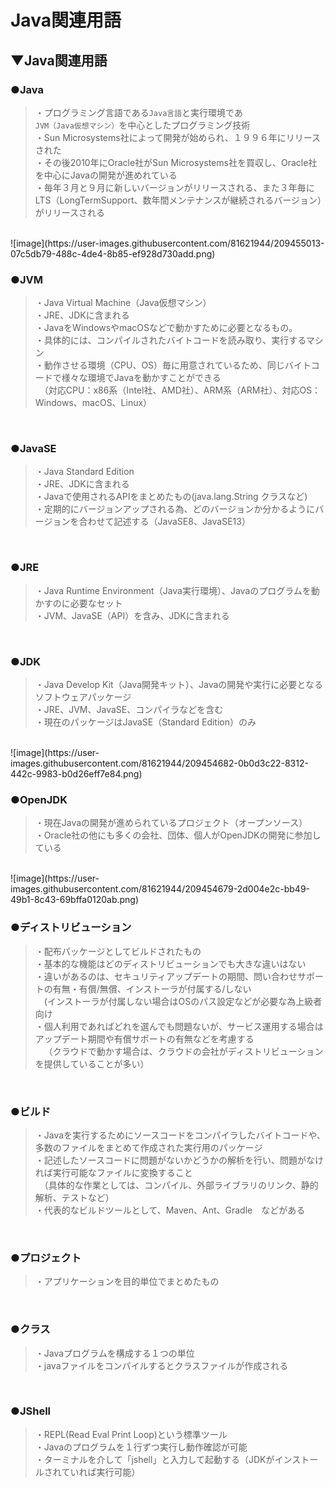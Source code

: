 # Java関連用語

## ▼Java関連用語
### ●Java
>・プログラミング言語である`Java言語`と実行環境であ`JVM（Java仮想マシン）`を中心としたプログラミング技術<br>
>・Sun Microsystems社によって開発が始められ、１９９６年にリリースされた<br>
>・その後2010年にOracle社がSun Microsystems社を買収し、Oracle社を中心にJavaの開発が進めれている<br>
>・毎年３月と９月に新しいバージョンがリリースされる、また３年毎にLTS（LongTermSupport、数年間メンテナンスが継続されるバージョン）がリリースされる<br>
<br>
![image](https://user-images.githubusercontent.com/81621944/209455013-07c5db79-488c-4de4-8b85-ef928d730add.png)
<br>

### ●JVM
>・Java Virtual Machine（Java仮想マシン）<br>
>・JRE、JDKに含まれる<br>
>・JavaをWindowsやmacOSなどで動かすために必要となるもの。<br>
>・具体的には、コンパイルされたバイトコードを読み取り、実行するマシン<br>
>・動作させる環境（CPU、OS）毎に用意されているため、同じバイトコードで様々な環境でJavaを動かすことができる<br>
>　（対応CPU：x86系（Intel社、AMD社）、ARM系（ARM社）、対応OS：Windows、macOS、Linux）<br>
<br>

### ●JavaSE
>・Java Standard Edition<br>
>・JRE、JDKに含まれる<br>
>・Javaで使用されるAPIをまとめたもの(java.lang.String クラスなど)<br>
>・定期的にバージョンアップされる為、どのバージョンか分かるようにバージョンを合わせて記述する（JavaSE8、JavaSE13）<br>
<br>

### ●JRE
>・Java Runtime Environment（Java実行環境）、Javaのプログラムを動かすのに必要なセット<br>
>・JVM、JavaSE（API）を含み、JDKに含まれる<br>
<br>

### ●JDK
>・Java Develop Kit（Java開発キット）、Javaの開発や実行に必要となるソフトウェアパッケージ<br>
>・JRE、JVM、JavaSE、コンパイラなどを含む<br>
>・現在のパッケージはJavaSE（Standard Edition）のみ<br>
<br>
![image](https://user-images.githubusercontent.com/81621944/209454682-0b0d3c22-8312-442c-9983-b0d26eff7e84.png)
<br>

### ●OpenJDK
>・現在Javaの開発が進められているプロジェクト（オープンソース）<br>
>・Oracle社の他にも多くの会社、団体、個人がOpenJDKの開発に参加している<br>
<br>
![image](https://user-images.githubusercontent.com/81621944/209454679-2d004e2c-bb49-49b1-8c43-69bffa0120ab.png)
<br>

### ●ディストリビューション
>・配布パッケージとしてビルドされたもの<br>
>・基本的な機能はどのディストリビューションでも大きな違いはない<br>
>・違いがあるのは、セキュリティアップデートの期間、問い合わせサポートの有無・有償/無償、インストーラが付属する/しない<br>
>　(インストーラが付属しない場合はOSのパス設定などが必要な為上級者向け<br>
>・個人利用であればどれを選んでも問題ないが、サービス運用する場合はアップデート期間や有償サポートの有無などを考慮する<br>
&ensp;　（クラウドで動かす場合は、クラウドの会社がディストリビューションを提供していることが多い）<br>
<br>

### ●ビルド
>・Javaを実行するためにソースコードをコンパイラしたバイトコードや、多数のファイルをまとめて作成された実行用のパッケージ<br>
>・記述したソースコードに問題がないかどうかの解析を行い、問題がなければ実行可能なファイルに変換すること<br>
>　（具体的な作業としては、コンパイル、外部ライブラリのリンク、静的解析、テストなど）<br>
>・代表的なビルドツールとして、Maven、Ant、Gradle　などがある<br>
<br>

### ●プロジェクト
>・アプリケーションを目的単位でまとめたもの<br>
<br>

### ●クラス
>・Javaプログラムを構成する１つの単位<br>
>・javaファイルをコンパイルするとクラスファイルが作成される<br>
<br>

### ●JShell
>・REPL(Read Eval Print Loop)という標準ツール<br>
>・Javaのプログラムを１行ずつ実行し動作確認が可能<br>
>・ターミナルを介して「jshell」と入力して起動する（JDKがインストールされていれば実行可能）<br>
<br>

